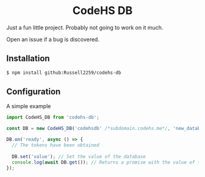<h1 align="center">CodeHS DB</h1>

Just a fun little project. Probably not going to work on it much.

Open an issue if a bug is discovered.

## Installation
````bash
$ npm install github:Russell2259/codehs-db
````

## Configuration
A simple example
````javascript
import CodeHS_DB from 'codehs-db';

const DB = new CodeHS_DB('codehsdb' /*subdomain.codehs.me*/, 'new_database' /*The name of your database. If you are using a more common instance do not anticipate security*/);

DB.on('ready', async () => {
  // The tokens have been obtained
  
  DB.set('value'); // Set the value of the database
  console.log(await DB.get()); // Returns a promise with the value of the database
});
````